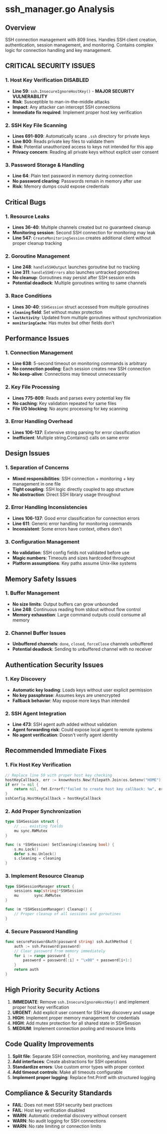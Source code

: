 # ssh_manager.go Analysis

## Overview
SSH connection management with 809 lines. Handles SSH client creation, authentication, session management, and monitoring. Contains complex logic for connection handling and key management.

## CRITICAL SECURITY ISSUES

### 1. **Host Key Verification DISABLED**
- **Line 59**: `ssh.InsecureIgnoreHostKey()` - **MAJOR SECURITY VULNERABILITY**
- **Risk**: Susceptible to man-in-the-middle attacks
- **Impact**: Any attacker can intercept SSH connections
- **Immediate fix required**: Implement proper host key verification

### 2. **SSH Key File Scanning**
- **Lines 691-809**: Automatically scans `.ssh` directory for private keys
- **Line 800**: Reads private key files to validate them
- **Risk**: Potential unauthorized access to keys not intended for this app
- **Privacy concern**: Reading all private keys without explicit user consent

### 3. **Password Storage & Handling**
- **Line 64**: Plain text password in memory during connection
- **No password clearing**: Passwords remain in memory after use
- **Risk**: Memory dumps could expose credentials

## Critical Bugs

### 1. **Resource Leaks**
- **Lines 36-40**: Multiple channels created but no guaranteed cleanup
- **Monitoring session**: Second SSH connection for monitoring may leak
- **Line 547**: `CreateMonitoringSession` creates additional client without proper cleanup tracking

### 2. **Goroutine Management**
- **Line 248**: `handleSSHOutput` launches goroutine but no tracking
- **Line 311**: `handleSSHErrors` also launches untracked goroutines  
- **No cleanup**: Goroutines may persist after SSH session ends
- **Potential deadlock**: Multiple goroutines writing to same channels

### 3. **Race Conditions**
- **Lines 30-40**: `SSHSession` struct accessed from multiple goroutines
- **`cleaning` field**: Set without mutex protection
- **`lastActivity`**: Updated from multiple goroutines without synchronization
- **`monitoringCache`**: Has mutex but other fields don't

## Performance Issues

### 1. **Connection Management**
- **Line 638**: 5-second timeout on monitoring commands is arbitrary
- **No connection pooling**: Each session creates new SSH connection
- **No keep-alive**: Connections may timeout unnecessarily

### 2. **Key File Processing**
- **Lines 775-809**: Reads and parses every potential key file
- **No caching**: Key validation repeated for same files
- **File I/O blocking**: No async processing for key scanning

### 3. **Error Handling Overhead**
- **Lines 106-137**: Extensive string parsing for error classification
- **Inefficient**: Multiple string.Contains() calls on same error

## Design Issues

### 1. **Separation of Concerns**
- **Mixed responsibilities**: SSH connection + monitoring + key management in one file
- **Tight coupling**: SSH logic directly coupled to app structure
- **No abstraction**: Direct SSH library usage throughout

### 2. **Error Handling Inconsistencies**
- **Lines 106-137**: Good error classification for connection errors
- **Line 611**: Generic error handling for monitoring commands
- **Inconsistent**: Some errors have context, others don't

### 3. **Configuration Management**
- **No validation**: SSH config fields not validated before use
- **Magic numbers**: Timeouts and sizes hardcoded throughout
- **Platform assumptions**: Key paths assume Unix-like systems

## Memory Safety Issues

### 1. **Buffer Management**
- **No size limits**: Output buffers can grow unbounded
- **Line 248**: Continuous reading from stdout without flow control
- **Memory exhaustion**: Large command outputs could consume all memory

### 2. **Channel Buffer Issues**
- **Unbuffered channels**: `done`, `closed`, `forceClose` channels unbuffered
- **Potential deadlock**: Sending to unbuffered channel with no receiver

## Authentication Security Issues

### 1. **Key Discovery**
- **Automatic key loading**: Loads keys without user explicit permission
- **No key passphrase**: Assumes keys are unencrypted
- **Fallback behavior**: May expose more keys than intended

### 2. **SSH Agent Integration**
- **Line 473**: SSH agent auth added without validation
- **Agent forwarding risk**: Could expose local agent to remote systems
- **No agent verification**: Doesn't verify agent identity

## Recommended Immediate Fixes

### 1. **Fix Host Key Verification**
```go
// Replace line 59 with proper host key checking
hostKeyCallback, err := knownhosts.New(filepath.Join(os.Getenv("HOME"), ".ssh", "known_hosts"))
if err != nil {
    return nil, fmt.Errorf("failed to create host key callback: %w", err)
}
sshConfig.HostKeyCallback = hostKeyCallback
```

### 2. **Add Proper Synchronization**
```go
type SSHSession struct {
    // ... existing fields
    mu sync.RWMutex
}

func (s *SSHSession) SetCleaning(cleaning bool) {
    s.mu.Lock()
    defer s.mu.Unlock()
    s.cleaning = cleaning
}
```

### 3. **Implement Resource Cleanup**
```go
type SSHSessionManager struct {
    sessions map[string]*SSHSession
    mu       sync.RWMutex
}

func (m *SSHSessionManager) Cleanup() {
    // Proper cleanup of all sessions and goroutines
}
```

### 4. **Secure Password Handling**
```go
func securePasswordAuth(password string) ssh.AuthMethod {
    auth := ssh.Password(password)
    // Clear password from memory immediately
    for i := range password {
        password = password[:i] + "\x00" + password[i+1:]
    }
    return auth
}
```

## High Priority Security Actions

1. **IMMEDIATE**: Remove `ssh.InsecureIgnoreHostKey()` and implement proper host key verification
2. **URGENT**: Add explicit user consent for SSH key discovery and usage
3. **HIGH**: Implement proper memory management for credentials
4. **HIGH**: Add mutex protection for all shared state in SSHSession
5. **MEDIUM**: Implement connection pooling and resource limits

## Code Quality Improvements

1. **Split file**: Separate SSH connection, monitoring, and key management
2. **Add interfaces**: Create abstractions for SSH operations
3. **Standardize errors**: Use custom error types with proper context
4. **Add timeout controls**: Make all timeouts configurable
5. **Implement proper logging**: Replace fmt.Printf with structured logging

## Compliance & Security Standards
- **FAIL**: Does not meet SSH security best practices
- **FAIL**: Host key verification disabled
- **WARN**: Automatic credential discovery without consent
- **WARN**: No audit logging for SSH connections
- **WARN**: No rate limiting or connection limits 
